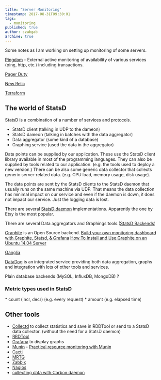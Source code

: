 ```yaml
---
title: "Server Monitoring"
timestamp: 2017-08-31T09:30:01
tags:
  - monitoring
published: true
author: szabgab
archive: true
---
```



Some notes as I am working on setting up monitoring of some servers.


[Pingdom](https://www.pingdom.com/) - External active monitoring of availability of various services (ping, http, etc.) including transactions.

[Pager Duty](https://www.pagerduty.com/)

[New Relic](https://newrelic.com/)

[Terraform](https://www.terraform.io/)

## The world of StatsD

StatsD is a combination of a number of services and protocols.
* StatsD client (talking in UDP to the dameon)
* StatsD dameon (talking in batches with the data aggregator)
* Data aggregator (some kind of a database)
* Graphing service (used the data in the aggregator)

Data points can be supplied by our application. These use the StatsD client library available in most of the programming languages.
They can also be supplied by tools related to our application. (e.g. the tools used to deploy a new version.)
There can be also some generic data collector that collects generic server-related data. (e.g. CPU load, memory usage, disk usage).

The data points are sent by the StatsD clients to the StatsD daemon that usually runs on the same machine via UDP.
That means the data collection has minimal impact on our service and even if the daemon is down, it does not impact our
service. Just the logging data is lost.

There are several [StatsD daemon](https://github.com/etsy/statsd/wiki) implementations. Apparently the one by Etsy is the most popular.

There are several Data aggregators and Graphings tools ([StatsD Backends](https://github.com/etsy/statsd/wiki/Backends))

[Graphite](https://graphiteapp.org/) is an Open Source backend.
  [Build your own monitoring dashboard with Graphite, Statsd, & Grafana](https://www.youtube.com/watch?v=V6Rxs9LeKew)
  [How To Install and Use Graphite on an Ubuntu 14.04 Server](https://www.digitalocean.com/community/tutorials/how-to-install-and-use-graphite-on-an-ubuntu-14-04-server)

<a  href="http://ganglia.sourceforge.net/">Ganglia</a>

[DataDog](https://www.datadoghq.com/) is an integrated service providing both data aggregation, graphs and integration with lots of other tools and services.

Plain database backends (MySQL, InfluxDB, MongoDB) ?

<h3>Metric types used in StatsD</h3>
* count   (incr, decr) (e.g. every request)
* amount (e.g. elapsed time)

## Other tools

* [Collectd](https://collectd.org/) to collect statistics and save in RDDTool or send to a StatsD data collector. (without the need for a StatsD daemon)
* [RRDTool](http://oss.oetiker.ch/rrdtool/)
* [Grafana](https://grafana.com/)    to display graphs
* [Munin](http://munin-monitoring.org/) - [Practical resource monitoring with Munin](http://www.slideshare.net/zembutsu/practical-resource-monitoring-with-munin-english-editon)
* [Cacti](http://www.cacti.net/)
* [MRTG](https://www.mrtg.com/)
* [Zabbix](http://www.zabbix.com/)
* [Nagios](https://www.nagios.org/)
* [collecting data with Carbon daemon](http://graphite.readthedocs.io/en/latest/carbon-daemons.html)

